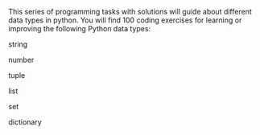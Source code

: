 This series of programming tasks with solutions will guide about different data types in python. You will find 100 coding exercises for learning or improving the following Python data types:

string

number

tuple

list

set

dictionary
